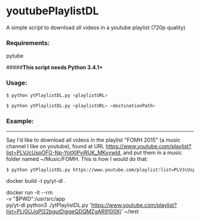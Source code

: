 # youtubePlaylistDL
A simple script to download all videos in a youtube playlist (720p quality)

### Requirements:
pytube

#####**This script needs Python 3.4.1+**


### Usage:

```bash
$ python ytPlaylistDL.py <playlistURL>
```
```bash
$ python ytPlaylistDL.py <playlistURL> <destinationPath>
```

### Example:
---
Say I'd like to download all videos in the playlist "FOMH 2015" (a music channel I like on youtube), found at URL 
https://www.youtube.com/playlist?list=PLVJcUspOFG-Np-YotXlPviRUK_MKyvwId, and put them in a music folder named
~/Music/FOMH. This is how I would do that:

```bash
$ python ytPlaylistDL.py https://www.youtube.com/playlist?list=PLVJcUspOFG-Np-YotXlPviRUK_MKyvwId ~/Music/FOMH
```


docker build -t py/yt-dl .


docker run -it --rm \
  -v "$PWD":/usr/src/app \
  py/yt-dl python3 ./ytPlaylistDL.py 'https://www.youtube.com/playlist?list=PLjGUJgPl22bgutDgjgeQDQMZgAR9100Xj' ~/test

